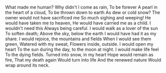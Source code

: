 What made me human? Why didn't I come as rain,
To be forever A pearl in the heart of a cloud,
To be thrown down to earth As dew or cold snow?
The owner would not have sacrificed me So much sighing and weeping!
He would have taken me to heaven, He would have carried me as a child.
I wouldn't need this Always being careful.
I would walk as a lover of the sun To soften death;
Above the sky, below the earth I would have had it as my share.
I would rejoice, the mountains and fields When I would see them green,
Watered with my sweat, Flowers inside, outside.
I would open my heart To the sun during the day, to the moon at night.
I would make life feel To the dying fields.
Turned into snow, in my heart Hope would remain as fire,
That my death again Would turn into life
And the renewed nature Would wrap around its neck.